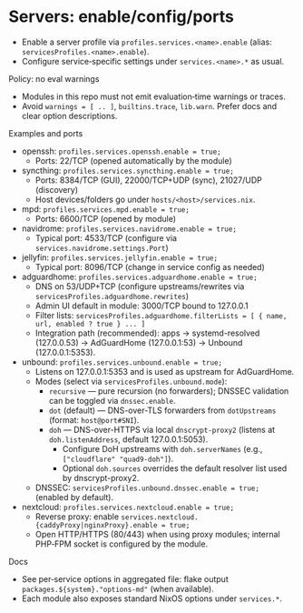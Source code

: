 # Servers: enable/config/ports

- Enable a server profile via `profiles.services.<name>.enable` (alias: `servicesProfiles.<name>.enable`).
- Configure service‑specific settings under `services.<name>.*` as usual.

Policy: no eval warnings
- Modules in this repo must not emit evaluation‑time warnings or traces.
- Avoid `warnings = [ .. ]`, `builtins.trace`, `lib.warn`. Prefer docs and clear option descriptions.

Examples and ports
- openssh: `profiles.services.openssh.enable = true;`
  - Ports: 22/TCP (opened automatically by the module)
- syncthing: `profiles.services.syncthing.enable = true;`
  - Ports: 8384/TCP (GUI), 22000/TCP+UDP (sync), 21027/UDP (discovery)
  - Host devices/folders go under `hosts/<host>/services.nix`.
- mpd: `profiles.services.mpd.enable = true;`
  - Ports: 6600/TCP (opened by module)
- navidrome: `profiles.services.navidrome.enable = true;`
  - Typical port: 4533/TCP (configure via `services.navidrome.settings.Port`)
- jellyfin: `profiles.services.jellyfin.enable = true;`
  - Typical port: 8096/TCP (change in service config as needed)
- adguardhome: `profiles.services.adguardhome.enable = true;`
  - DNS on 53/UDP+TCP (configure upstreams/rewrites via `servicesProfiles.adguardhome.rewrites`)
  - Admin UI default in module: 3000/TCP bound to 127.0.0.1
  - Filter lists: `servicesProfiles.adguardhome.filterLists = [ { name, url, enabled ? true } ... ]`
  - Integration path (recommended): apps → systemd-resolved (127.0.0.53) → AdGuardHome (127.0.0.1:53) → Unbound (127.0.0.1:5353).
- unbound: `profiles.services.unbound.enable = true;`
  - Listens on 127.0.0.1:5353 and is used as upstream for AdGuardHome.
  - Modes (select via `servicesProfiles.unbound.mode`):
    - `recursive` — pure recursion (no forwarders); DNSSEC validation can be toggled via `dnssec.enable`.
    - `dot` (default) — DNS-over-TLS forwarders from `dotUpstreams` (format: `host@port#SNI`).
    - `doh` — DNS-over-HTTPS via local `dnscrypt-proxy2` (listens at `doh.listenAddress`, default 127.0.0.1:5053).
      - Configure DoH upstreams with `doh.serverNames` (e.g., `["cloudflare" "quad9-doh"]`).
      - Optional `doh.sources` overrides the default resolver list used by dnscrypt-proxy2.
  - DNSSEC: `servicesProfiles.unbound.dnssec.enable = true;` (enabled by default).
- nextcloud: `profiles.services.nextcloud.enable = true;`
  - Reverse proxy: enable `services.nextcloud.{caddyProxy|nginxProxy}.enable = true;`
  - Open HTTP/HTTPS (80/443) when using proxy modules; internal PHP‑FPM socket is configured by the module.

Docs
- See per‑service options in aggregated file: flake output `packages.${system}."options-md"` (when available).
- Each module also exposes standard NixOS options under `services.*`.
